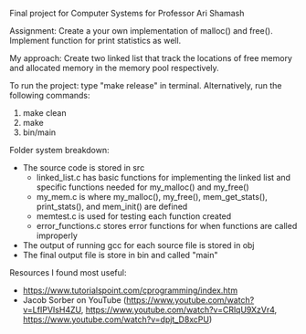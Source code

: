Final project for Computer Systems for Professor Ari Shamash

Assignment: Create a your own implementation of malloc() and free(). Implement function for print statistics as well.

My approach: Create two linked list that track the locations of free memory and allocated memory in the memory pool respectively. 

To run the project: type "make release" in terminal. Alternatively, run the following commands:
1. make clean
2. make 
3. bin/main

Folder system breakdown:
- The source code is stored in src
    - linked_list.c has basic functions for implementing the linked list and specific functions needed for my_malloc() and my_free()
    - my_mem.c is where my_malloc(), my_free(), mem_get_stats(), print_stats(), and mem_init() are defined
    - memtest.c is used for testing each function created
    - error_functions.c stores error functions for when functions are called improperly
- The output of running gcc for each source file is stored in obj
- The final output file is store in bin and called "main"

Resources I found most useful:
- https://www.tutorialspoint.com/cprogramming/index.htm
- Jacob Sorber on YouTube (https://www.youtube.com/watch?v=LfIPVIsH4ZU, https://www.youtube.com/watch?v=CRlqU9XzVr4, https://www.youtube.com/watch?v=dpjt_D8xcPU)



